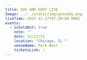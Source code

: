 ```yaml
---
title: GUS AND EDDY LIVE
Image: ../../static/img/guseddy.png
liveTime: 2021-11-27T07:30:00.000Z
events:
  - isSoldOut: true
    note: ""
    date: 12/12/21
    location: "Chicago, IL "
    venueName: Park West
    ticketsLink: /
---
```

